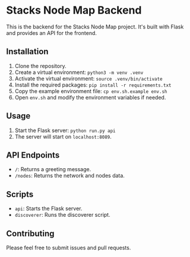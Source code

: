 # Stacks Node Map Backend

This is the backend for the Stacks Node Map project. It's built with Flask and provides an API for the frontend.

## Installation

1. Clone the repository.
2. Create a virtual environment: `python3 -m venv .venv`
3. Activate the virtual environment: `source .venv/bin/activate`
4. Install the required packages: `pip install -r requirements.txt`
5. Copy the example environment file: `cp env.sh.example env.sh`
6. Open `env.sh` and modify the environment variables if needed.

## Usage

1. Start the Flask server: `python run.py api`
2. The server will start on `localhost:8089`.

## API Endpoints

- `/`: Returns a greeting message.
- `/nodes`: Returns the network and nodes data.

## Scripts

- `api`: Starts the Flask server.
- `discoverer`: Runs the discoverer script.

## Contributing

Please feel free to submit issues and pull requests.

